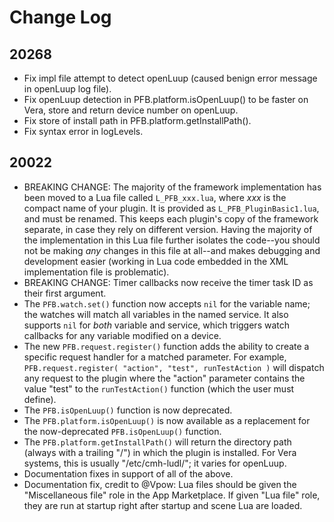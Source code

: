 # Change Log

## 20268

* Fix impl file attempt to detect openLuup (caused benign error message in openLuup log file).
* Fix openLuup detection in PFB.platform.isOpenLuup() to be faster on Vera, store and return device number on openLuup.
* Fix store of install path in PFB.platform.getInstallPath().
* Fix syntax error in logLevels.

## 20022

* BREAKING CHANGE: The majority of the framework implementation has been moved to a Lua file called `L_PFB_xxx.lua`, where *xxx* is the compact name of your plugin. It is provided as `L_PFB_PluginBasic1.lua`, and must be renamed. This keeps each plugin's copy of the framework separate, in case they rely on different version. Having the majority of the implementation in this Lua file further isolates the code--you should not be making *any* changes in this file at all--and makes debugging and development easier (working in Lua code embedded in the XML implementation file is problematic).
* BREAKING CHANGE: Timer callbacks now receive the timer task ID as their first argument.
* The `PFB.watch.set()` function now accepts `nil` for the variable name; the watches will match all variables in the named service. It also supports `nil` for *both* variable and service, which triggers watch callbacks for any variable modified on a device.
* The new `PFB.request.register()` function adds the ability to create a specific request handler for a matched parameter. For example, `PFB.request.register( "action", "test", runTestAction )` will dispatch any request to the plugin where the "action" parameter contains the value "test" to the `runTestAction()` function (which the user must define).
* The `PFB.isOpenLuup()` function is now deprecated.
* The `PFB.platform.isOpenLuup()` is now available as a replacement for the now-deprecated `PFB.isOpenLuup()` function.
* The `PFB.platform.getInstallPath()` will return the directory path (always with a trailing "/") in which the plugin is installed. For Vera systems, this is usually "/etc/cmh-ludl/"; it varies for openLuup.
* Documentation fixes in support of all of the above.
* Documentation fix, credit to @Vpow: Lua files should be given the "Miscellaneous file" role in the App Marketplace. If given "Lua file" role, they are run at startup right after startup and scene Lua are loaded.